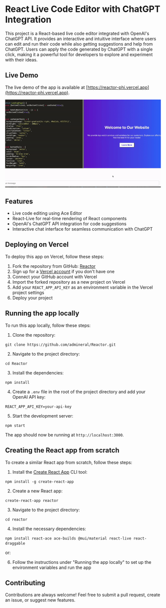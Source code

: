 # React Live Code Editor with ChatGPT Integration

This project is a React-based live code editor integrated with OpenAI's ChatGPT API. It provides an interactive and intuitive interface where users can edit and run their code while also getting suggestions and help from ChatGPT. Users can apply the code generated by ChatGPT with a single click, making it a powerful tool for developers to explore and experiment with their ideas.


## Live Demo
The live demo of the app is available at [https://reactor-phi.vercel.app](https://reactor-phi.vercel.app).


<img src="images/reactor_gif.gif" alt="Reactor" width="800px">




## Features

- Live code editing using Ace Editor
- React-Live for real-time rendering of React components
- OpenAI's ChatGPT API integration for code suggestions
- Interactive chat interface for seamless communication with ChatGPT


## Deploying on Vercel

To deploy this app on Vercel, follow these steps:

1. Fork the repository from GitHub: [Reactor](https://github.com/admineral/Reactor.git)
2. Sign up for a [Vercel account](https://vercel.com/signup) if you don't have one
3. Connect your GitHub account with Vercel
4. Import the forked repository as a new project on Vercel
5. Add your `REACT_APP_API_KEY` as an environment variable in the Vercel project settings
6. Deploy your project




## Running the app locally

To run this app locally, follow these steps:

1. Clone the repository:

```
git clone https://github.com/admineral/Reactor.git
```

2. Navigate to the project directory:

```
cd Reactor
```

3. Install the dependencies:

```
npm install
```

4. Create a `.env` file in the root of the project directory and add your OpenAI API key:

```
REACT_APP_API_KEY=your-api-key
```

5. Start the development server:

```
npm start
```

The app should now be running at `http://localhost:3000`.




## Creating the React app from scratch

To create a similar React app from scratch, follow these steps:

1. Install the [Create React App](https://reactjs.org/docs/create-a-new-react-app.html) CLI tool:

```
npm install -g create-react-app
```

2. Create a new React app:

```
create-react-app reactor
```

3. Navigate to the project directory:

```
cd reactor
```


4. Install the necessary dependencies:

```
npm install react-ace ace-builds @mui/material react-live react-draggable
```

or:

6. Follow the instructions under "Running the app locally" to set up the environment variables and run the app



## Contributing

Contributions are always welcome! Feel free to submit a pull request, create an issue, or suggest new features.


